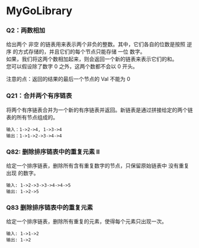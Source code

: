 # MyGoLibrary
### Q2：两数相加
给出两个 非空 的链表用来表示两个非负的整数。其中，它们各自的位数是按照 逆序 的方式存储的，并且它们的每个节点只能存储 一位 数字。<br>
如果，我们将这两个数相加起来，则会返回一个新的链表来表示它们的和。<br>
您可以假设除了数字 0 之外，这两个数都不会以 0 开头。<br>

注意的点：返回的结果的最后一个节点的 Val 不能为 0

### Q21：合并两个有序链表
将两个有序链表合并为一个新的有序链表并返回。新链表是通过拼接给定的两个链表的所有节点组成的。 
```
输入：1->2->4, 1->3->4
输出：1->1->2->3->4->4
```
### Q82: 删除排序链表中的重复元素 II
给定一个排序链表，删除所有含有重复数字的节点，只保留原始链表中 没有重复出现 的数字。
```
输入: 1->2->3->3->4->4->5
输出: 1->2->5
```

### Q83 删除排序链表中的重复元素
给定一个排序链表，删除所有重复的元素，使得每个元素只出现一次。
```
输入: 1->1->2
输出: 1->2
```